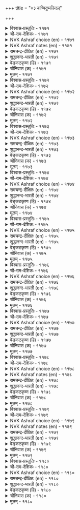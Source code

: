 +++
title = "०३ कण्विदुप्पऴिदल्"

+++


<details><summary>विश्वास-प्रस्तुतिः - ११७१</summary>

कण्दाम् कलुऴ्व तॆवन्गॊलो तण्डानोय्  
ताम्गाट्ट याम्गण् डदु।      ११७१
</details>

<details><summary>श्री-राम-देशिकः - ११७१</summary>

त्वमेव प्रथमं नेत्र! मह्मं प्रियमदशेयः ।  
कामाधिर्ववृधे तेन कम्मात् त्वं रुदसि वृथा ॥ ११७१॥
</details>

<details><summary>NVK Ashraf choice (en) - ११७१</summary>

११७१
Why the same eyes that showed him to me
And caused this fever, now cry in anguish?
(N.V.K. Ashraf)
</details>

<details><summary>NVK Ashraf notes (en) - ११७१</summary>

११७१. An interesting alternate translation, but not close to the original: “My eyes only showed him and filled me with passion. Why now filled with tears?” * - (K. Krishnaswamy & Vijaya Ramkumar)
</details>

<details><summary>रामचन्द्र-दीक्षितः (en) - ११७१</summary>

1171 kaṇtām kaluḻvatu evaṉkolō taṇṭānōy  
tāmkāṭṭa yāṅkaṇ ṭatu.

1171\. Did you not show him to me and push me into the incurable sickness of love? Then why do you weep now to sft him, the cause of all your woe?  
</details>

<details><summary>शुद्धानन्द-भारती (en) - ११७१</summary>

1\. கண்தாம் கலுழ்வ தெவன்கொலோ தண்டாநோய்  
தாம்காட்ட யாம் கண்டது.  
The eye pointed him to me; why then  
They weep with malady and pine?        1171  
</details>

<details><summary>वेङ्कटकृष्ण (हि) - ११७१</summary>

1171
अब राते हैं क्यों नयन, स्वयं दिखा आराध्य ।  
मुझे हुआ यह रोग है, जो बन गया असाध्य ॥
</details>

<details><summary>श्रीनिवास (क) - ११७१</summary>

1171. कण्णुगळु (अवनन्नु) ननगॆ तोरिसिदुदरिन्द ई तीरद कामवेदनॆयु बॆळॆयितु; ननगॆ (अवनन्नु) तोरिसिद आ कण्णुगळे ईग अळुवुदेकॆ?

</details>

<details><summary>मूलम् - ११७१</summary>

कण्दाम् कलुऴ्व तॆवन्गॊलो तण्डानोय्  
ताम्गाट्ट याम्गण् डदु।      ११७१
</details>

<details><summary>विश्वास-प्रस्तुतिः - ११७२</summary>

तॆरिन्दुणरा नोक्किय उण्गण् परिन्दुणराप्  
पैदल् उऴप्पदु ऎवन्?       ११७२
</details>

<details><summary>श्री-राम-देशिकः - ११७२</summary>

अविचार्य पुरा दृष्ट्वा प्रियं प्रीतिपुरस्सरम् ।  
अद्याज्ञानात् कुतो नेत्रे खिद्येते प्रीतिसंयुते ॥ ११७२॥
</details>

<details><summary>NVK Ashraf choice (en) - ११७२</summary>

११७२
Why do these eyes, once thoughtlessly looked at him,
Now not repent but grieve?
(P.S. Sundaram), (N.V.K. Ashraf)
</details>

<details><summary>रामचन्द्र-दीक्षितः (en) - ११७२</summary>

1172 terintuṇarā nōkkiya uṇkaṇ parintuṇarāp  
paital uḻappatu evaṉ.

1172\. Oh Eyes! Having thoughtlessly feasted upon the lover, how can you now grieve for your own folly?  
</details>

<details><summary>शुद्धानन्द-भारती (en) - ११७२</summary>

2\. தெரிந்துணரா நோக்கிய உண்கண் பரிந்துணராப்  
பைதல் உழப்பது எவன்.  
Why should these dyed eyes grieve now sans  
Regrets for their thoughtless glance?        1172  
</details>

<details><summary>वेङ्कटकृष्ण (हि) - ११७२</summary>

1172
सोचे समझे बिन नयन, प्रिय को उस दिन देख ।  
अब क्यों होते हैं व्यक्ति, रखते कुछ न विवेक ॥
</details>

<details><summary>श्रीनिवास (क) - ११७२</summary>

1172. मुन्दागुवुदन्नु आलोचनॆ माडदॆ (अवनन्नु) नोडि प्रेम परवशवाद ई कण्णुगळु ईग प्रेमशून्यवागि सहनॆयळिदु दुःखवन्नु अनुभविसुवुदु एकॆ?

</details>

<details><summary>मूलम् - ११७२</summary>

तॆरिन्दुणरा नोक्किय उण्गण् परिन्दुणराप्  
पैदल् उऴप्पदु ऎवन्?       ११७२
</details>

<details><summary>विश्वास-प्रस्तुतिः - ११७३</summary>

कदुमॆनत् तानोक्कित् तामे कलुऴुम्  
इदुनगत् तक्क तुडैत्तु।       ११७३
</details>

<details><summary>श्री-राम-देशिकः - ११७३</summary>

नेत्रे पूर्व स्वयं गत्वा तं नायकमपश्यताम् ।  
रुदतः स्वयमद्यात्र, परीहासपदं हि तत् ॥ ११७३॥
</details>

<details><summary>NVK Ashraf choice (en) - ११७३</summary>

११७३
Funny the very same eyes that once
Eagerly looked at him are now in tears!
(N.V.K. Ashraf)
</details>

<details><summary>रामचन्द्र-दीक्षितः (en) - ११७३</summary>

1173 katumeṉat tāmnōkkit tāmē kaluḻum  
itunakat takkatu uṭaittu.

1173\. Those eyes once leapt to see the lover; now they weep by themselves. Is it not laughable?  
</details>

<details><summary>शुद्धानन्द-भारती (en) - ११७३</summary>

3\. கதுமெனத் தாம்நோக்கித் தாமே கலுழும்  
இதுநகத் தக்கது உடைத்து.  
Eyes darted eager glance that day  
It's funny that they weep today.        1173  
</details>

<details><summary>वेङ्कटकृष्ण (हि) - ११७३</summary>

1173
नयनों ने देखा स्वयं, आतुरता के साथ ।  
अब जो रोते हैं स्वयं, है हास्यास्पद बात ॥
</details>

<details><summary>श्रीनिवास (क) - ११७३</summary>

1173. अन्दु नल्लनन्नु तावे बयकॆयिन्द मुन्दागि नोडिद ई कण्णुगळु इन्दु कण्णीरु सुरिसुत्तिवॆ; इदु नगॆपाटलल्लवॆ?

</details>

<details><summary>मूलम् - ११७३</summary>

कदुमॆनत् तानोक्कित् तामे कलुऴुम्  
इदुनगत् तक्क तुडैत्तु।       ११७३
</details>

<details><summary>विश्वास-प्रस्तुतिः - ११७४</summary>

पॆयलाट्रा नीरुलन्द उण्गण् उयलाट्रा  
उय्विल्नोय् ऎन्गण् निऱुत्तु।       ११७४
</details>

<details><summary>श्री-राम-देशिकः - ११७४</summary>

अनिवार्य कामरोगं शाश्वतं मम चक्षुषी ।  
मह्मं दत्त्वा क्रन्दितुं ते ह्यशक्ते नीरवर्जिते ॥ ११७४॥
</details>

<details><summary>NVK Ashraf choice (en) - ११७४</summary>

११७४
Having driven me to this incurable fever,
My eyes have dried up, drained of all tears. *
(K.R. Srinivasa Iyengar)
</details>

<details><summary>रामचन्द्र-दीक्षितः (en) - ११७४</summary>

1174 peyalāṟṟā nīrulanta uṇkaṇ uyalāṟṟā  
uyvilnōy eṉkaṇ niṟuttu.

1174\. Plunging me into an inevitable and incurable disease, these eyes of mine pour out their tears and run dry.  
</details>

<details><summary>शुद्धानन्द-भारती (en) - ११७४</summary>

4\. பெயலாற்றா நீருலந்த உண்கண் உயலாற்றா  
உய்வில்நோய் என்கண் நிறுத்து.  
These eyes left me to endless grief  
Crying adry without relief.        1174  
</details>

<details><summary>वेङ्कटकृष्ण (हि) - ११७४</summary>

1174
मुझमें रुज उत्पन्न कर, असाध्य औ’ अनिवार्य ।  
सूख गये, ना कर सके, दृग रोने का कार्य ॥
</details>

<details><summary>श्रीनिवास (क) - ११७४</summary>

1174. ई नन्न काडिगॆ कण्णुगळु तप्पिसिकॊळ्ळलु मार्गविल्लद, तीरद काम वेदनॆगॆ नन्नन्नु गुरिमाडि, ईग कण्णीरु सुरिसलारदॆ ऒणगि बरडागिवॆ.

</details>

<details><summary>मूलम् - ११७४</summary>

पॆयलाट्रा नीरुलन्द उण्गण् उयलाट्रा  
उय्विल्नोय् ऎन्गण् निऱुत्तु।       ११७४
</details>

<details><summary>विश्वास-प्रस्तुतिः - ११७५</summary>

पडलाट्रा पैदल् उऴक्कुम् कडलाट्राक्  
कामनोय् सॆय्दऎन् कण्।       ११७५
</details>

<details><summary>श्री-राम-देशिकः - ११७५</summary>

मन्नेत्रे ये पुरा कामरोगं सागरसन्निभम् ।  
अयच्छतामिदानीं ते खिद्येते निद्रया विना ॥ ११७५॥
</details>

<details><summary>NVK Ashraf choice (en) - ११७५</summary>

११७५
My eyes plunged me in a raging sea of love
And for this must suffer sleepless pain. *
(P.S. Sundaram)
</details>

<details><summary>रामचन्द्र-दीक्षितः (en) - ११७५</summary>

1175 paṭalāṟṟā paital uḻakkum kaṭalāṟṟāk  
kāmanōy ceytaeṉ kaṇ.

1175\. My eyes that caused a disease of love vaster than the sea itself, do not now close themselves in sleep; they languish in grief.  
</details>

<details><summary>शुद्धानन्द-भारती (en) - ११७५</summary>

5\. படலாற்றா பைதல் உழக்கும் கடலாற்றாக்  
காமநோய் செய்தஎன் கண்.  
My eyes causing lust more than sea  
Suffer that torture sleeplessly.        1175  
</details>

<details><summary>वेङ्कटकृष्ण (हि) - ११७५</summary>

1175
काम-रोग उत्पन्न कर, सागर से विस्तार ।  
नींद न पा मेरे नयन, सहते दुःख अपार ॥
</details>

<details><summary>श्रीनिवास (क) - ११७५</summary>

1175. कडलन्नू मिक्किद काम वेदनॆयन्नु तन्दॊड्डिद नन्न कण्णुगळु इन्दु निद्रिसलारदॆ दुःखदिन्द क्लेशपडुत्तिवॆ.

</details>

<details><summary>मूलम् - ११७५</summary>

पडलाट्रा पैदल् उऴक्कुम् कडलाट्राक्  
कामनोय् सॆय्दऎन् कण्।       ११७५
</details>

<details><summary>विश्वास-प्रस्तुतिः - ११७६</summary>

ओऒ इनिदे ऎमक्किन्नोय् सॆय्दगण्  
ताअम् इदऱ्पट् टदु।       ११७६
</details>

<details><summary>श्री-राम-देशिकः - ११७६</summary>

कामरोगप्रदाभ्यां मे नयनाभ्यां यदद्य तु ।  
तुल्पोऽनुभूयते खेदः तत्तस्य खलु युज्यते ॥ ११७६॥
</details>

<details><summary>NVK Ashraf choice (en) - ११७६</summary>

११७६
How nice! The eyes that caused this torment
Are themselves tormented. *
(P.S. Sundaram)
</details>

<details><summary>रामचन्द्र-दीक्षितः (en) - ११७६</summary>

1176 ōo iṉitē emakkuinnōy ceytakaṇ  
tāam itaṉpaṭ ṭatu.

1176\. The very eyes that have caused me all those woes languish in sorrow by themselves. This is indeed just!  
</details>

<details><summary>शुद्धानन्द-भारती (en) - ११७६</summary>

6\. ஓஒ இனிதே எமக்கிந்நோய் செய்தகண்  
தாஅம் இதற்பட் டது.  
Lo! eyes that wrought this love-sickness  
Are victims of the same themselves.        1176  
</details>

<details><summary>वेङ्कटकृष्ण (हि) - ११७६</summary>

1176
ओहो यह अति सुखद है, मुझको दुख में डाल ।  
अब ये दृग सहते स्वयं, यह दुख, हो बेहाल ॥
</details>

<details><summary>श्रीनिवास (क) - ११७६</summary>

1176. ननगॆ ई काम वेदनॆयन्नुण्टु माडिद कण्णुगळु तावे आ अवस्थॆयल्लि पाडु पडुत्तिरुवुदु ननगॆ बहळ सन्तोषवन्नुण्टु माडिदॆ हाय्!

</details>

<details><summary>मूलम् - ११७६</summary>

ओऒ इनिदे ऎमक्किन्नोय् सॆय्दगण्  
ताअम् इदऱ्पट् टदु।       ११७६
</details>

<details><summary>विश्वास-प्रस्तुतिः - ११७७</summary>

उऴन्दुऴन् दुळ्नीर् अऱुग विऴैन्दिऴैन्दु  
वेण्डि अवर्क्कण्ड कण्।       ११७७
</details>

<details><summary>श्री-राम-देशिकः - ११७७</summary>

प्रेम्णा सहर्ष ये नेत्रे प्रियं पूर्वमपश्यताम् ।  
निर्निद्रे तेऽद्य खेदेन स्यातामश्रुविवर्जिते ॥ ११७७॥
</details>

<details><summary>NVK Ashraf choice (en) - ११७७</summary>

११७७
Let tears dry up pining and pining in the eyes
That eyed him longing and longing.
( Shuddhananda Bharatiar)
</details>

<details><summary>रामचन्द्र-दीक्षितः (en) - ११७७</summary>

1177 uḻantuuḻantu uḷnīr aṟuka viḻaintuiḻaintu  
vēṇṭi avarkaṇṭa kaṇ.

1177\. These eyes hungered, wept, and repeatedly sent their glances to him. May they grieve and dry up all their stock of tears!  
</details>

<details><summary>शुद्धानन्द-भारती (en) - ११७७</summary>

7\. உழந்துழந்து உள்நீர் அறுக விழைந்திழைந்து  
வேண்டி யவர்க்கண்ட கண்.  
Let tears dry up pining pining  
In eyes that eyed him longing longing.        1177  
</details>

<details><summary>वेङ्कटकृष्ण (हि) - ११७७</summary>

1177
दिल पसीज, थे देखते, सदा उन्हें दृग सक्त ।  
सूख जाय दृग-स्रोत अब, सह सह पीड़ा सख्त ॥
</details>

<details><summary>श्रीनिवास (क) - ११७७</summary>

1177. अन्दु मन नलिदु, मृदुवागि बयकॆयिन्द अवरन्नु ऒन्दे समनॆ कण्डु तणिद कण्णुगळल्लि, इन्दु, अत्तु अत्तु ऒळगॆ तुम्बिरुव नीरॆल्ल इङ्गिहोगलि.

</details>

<details><summary>मूलम् - ११७७</summary>

उऴन्दुऴन् दुळ्नीर् अऱुग विऴैन्दिऴैन्दु  
वेण्डि अवर्क्कण्ड कण्।       ११७७
</details>

<details><summary>विश्वास-प्रस्तुतिः - ११७८</summary>

पेणादु पॆट्टार् उळर्मन्नो मट्रवर्क्  
काणादु अमैविल कण्।       ११७८
</details>

<details><summary>श्री-राम-देशिकः - ११७८</summary>

हार्द प्रेम विना वाक्यमात्रात् प्रेमदर्शकः ।  
अस्ति कश्रिददृष्ट्वा तं न नेत्रे शान्तिमापतुः ॥ ११७८॥
</details>

<details><summary>NVK Ashraf choice (en) - ११७८</summary>

११७८
He made love with words, not with heart.
Yet my eyes pine, seeing him not. *
( Shuddhananda Bharatiar), (P.S. Sundaram)
</details>

<details><summary>NVK Ashraf notes (en) - ११७८</summary>

११७८. Compare with १२८३. Five of the seven seers (metrical feet) between these two couplets are same! “Let him neglect me and do what he will. My eyes will not rest till they see him”
</details>

<details><summary>रामचन्द्र-दीक्षितः (en) - ११७८</summary>

1178 pēṇātu peṭṭār uḷarmaṉṉō maṟṟavark  
kāṇātu amaivila kaṇ.

1178\. She says to her companion: ‘Did you not say that he who loves with words gets the wearing. Unless I see him straight before me, my eyelids do not close in sleep.’  
</details>

<details><summary>शुद्धानन्द-भारती (en) - ११७८</summary>

8\. பேணாது பெட்டார் உளர்மன்னோ மற்றவர்க்  
காணாது அமைவில கண்.  
Ther's he whose lips loved, not his heart  
Yet my eyes pine seeing him not.        1178  
</details>

<details><summary>वेङ्कटकृष्ण (हि) - ११७८</summary>

1178
वचन मात्र से प्रेम कर, दिल से किया न प्रेम ।  
उस जन को देखे बिना, नेत्रों को नहिं क्षेम ॥
</details>

<details><summary>श्रीनिवास (क) - ११७८</summary>

1178. हृदयपूर्वकवागि प्रीतिसदॆ, बरिय तोरिकॆगॆ प्रीतिसिदवरु ऒब्बरिद्दारॆ; अवरन्नु काणदॆ नन्न ई कण्णूगळु अतृप्तवागिवॆ.

</details>

<details><summary>मूलम् - ११७८</summary>

पेणादु पॆट्टार् उळर्मन्नो मट्रवर्क्  
काणादु अमैविल कण्।       ११७८
</details>

<details><summary>विश्वास-प्रस्तुतिः - ११७९</summary>

वाराक्काल् तुञ्जा वरिन्दुञ्जा आयिडै  
आरञर् उट्रन कण्।       ११७९
</details>

<details><summary>श्री-राम-देशिकः - ११७९</summary>

आगते नायके तद्वत्, अप्राप्तेऽपि च नायके ।  
नायाति निद्रा तस्मान्मे विषण्णे नयने भृशम् ॥ ११७९॥
</details>

<details><summary>NVK Ashraf choice (en) - ११७९</summary>

११७९
Sleepless when he is not here, sleepless when he is,
Either way my eyes never rest.
(P.S. Sundaram)
</details>

<details><summary>NVK Ashraf notes (en) - ११७९</summary>

११७९. Compare with १२९५ for style and word play. “Anxious of not getting and of losing when got, either way my heart is always anxious” - (N.V.K. Ashraf), (P.S. Sundaram)
</details>

<details><summary>रामचन्द्र-दीक्षितः (en) - ११७९</summary>

1179 vārākkāl tuñcā variṉtuñcā āyiṭai  
ārañar uṟṟaṉa kaṇ.

1179\. When he is away, my eyes are restless. When he comes, they are sleepless. Lost between these extremities my eyes endure untold suffering.  
</details>

<details><summary>शुद्धानन्द-भारती (en) - ११७९</summary>

9\. வாராக்கால் துஞ்சா வரின்துஞ்சா ஆயிடை  
ஆரஞர் உற்றன கண்.  
He comes; no sleep; he goes; no sleep  
This is the fate of eyes that weep.        1179  
</details>

<details><summary>वेङ्कटकृष्ण (हि) - ११७९</summary>

1179
ना आवें तो नींद नहिं, आवें, नींद न आय ।  
दोनों हालों में नयन, सहते हैं अति हाय ॥
</details>

<details><summary>श्रीनिवास (क) - ११७९</summary>

1179. नन्न नल्लनु बारदिरुवाग निरीक्षॆयल्लि निद्रिसवु; बन्दागलू अगलुवरॆम्ब भीतियल्लि निद्रिसवु; इब्बगॆयल्लू, मिगिलाद दुःखदिन्द नन्न कण्णुगळु तप्पवागिवॆ.

</details>

<details><summary>मूलम् - ११७९</summary>

वाराक्काल् तुञ्जा वरिन्दुञ्जा आयिडै  
आरञर् उट्रन कण्।       ११७९
</details>

<details><summary>विश्वास-प्रस्तुतिः - ११८०</summary>

मऱैबॆऱल् ऊरार्क्कु अरिदण्ड्राल् ऎम्बोल्  
अऱैबऱै कण्णार् अगत्तु।       ११८०
</details>

<details><summary>श्री-राम-देशिकः - ११८०</summary>

गुह्यप्रकाशपटहतुल्यनेत्रयुता वयम् ।  
अतोऽस्मन्नयने दृष्ट्वा रहस्यं जनाः ॥ ११८०॥
</details>

<details><summary>NVK Ashraf choice (en) - ११८०</summary>

११८०
With eyes that drum up and declare my grief,
It is hard to conceal secrets from these folks! *
(J. Narayanaswamy)
</details>

<details><summary>रामचन्द्र-दीक्षितः (en) - ११८०</summary>

1180 maṟaipeṟal ūrārkku aritaṉṟāl empōl  
aṟaipaṟai kaṇṇār akattu.

1180\. It is certainly not hard for the villagers to read my secret love. My tell-tale eyes proclaim it to the world.  
</details>

<details><summary>शुद्धानन्द-भारती (en) - ११८०</summary>

10\. மறைபெறல் ஊரார்க்கு அரிதன்றால் எம்போல்  
அறைபறை கண்ணா ரகத்து.  
Like drum beats eyes declare my heart;  
From people who could hide his secret?        1180  
</details>

<details><summary>वेङ्कटकृष्ण (हि) - ११८०</summary>

1180
मेरे सम जिनके नयन, पिटते ढोल समान ।  
उससे पुरजन को नहीं, कठिन भेद का ज्ञान ॥
</details>

<details><summary>श्रीनिवास (क) - ११८०</summary>

1180. ध्वनिगैव नगारियन्तॆ मनस्सिन वेदनॆयन्नु सारुत्तिरुव कण्णुगळिरुवाग, नम्म प्रणय रहस्यवन्नु ऊरवरिगॆ अरितुकॊळ्ळुवुदु कष्टवेनल्ल!
</details>

<details><summary>मूलम् - ११८०</summary>

मऱैबॆऱल् ऊरार्क्कु अरिदण्ड्राल् ऎम्बोल्  
अऱैबऱै कण्णार् अगत्तु।       ११८०
</details>
